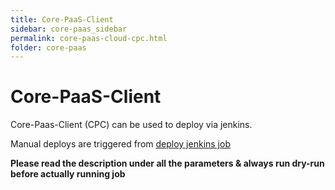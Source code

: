 ```yaml
---
title: Core-PaaS-Client
sidebar: core-paas_sidebar
permalink: core-paas-cloud-cpc.html
folder: core-paas
---
```

# Core-PaaS-Client
Core-Paas-Client (CPC) can be used to deploy via jenkins.

Manual deploys are triggered from [deploy jenkins job](https://jenkins.build.msap.io/job/core-paas/job/deploy/job/master/build?delay=0sec)

**Please read the description under all the parameters & always run dry-run before actually running job**
